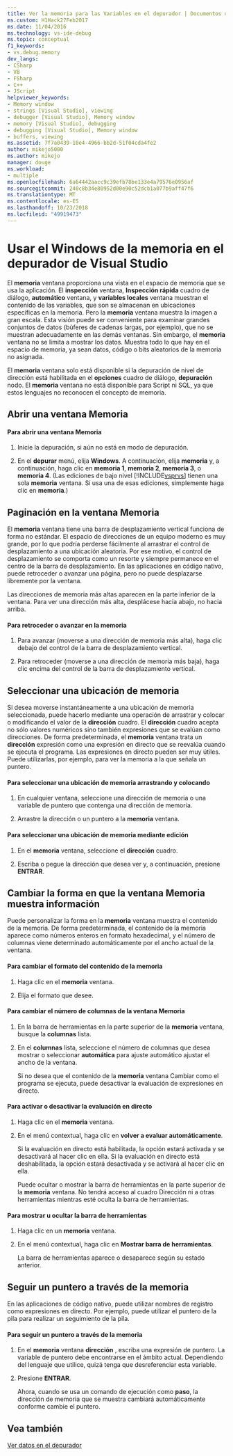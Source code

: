 ```yaml
---
title: Ver la memoria para las Variables en el depurador | Documentos de Microsoft
ms.custom: H1Hack27Feb2017
ms.date: 11/04/2016
ms.technology: vs-ide-debug
ms.topic: conceptual
f1_keywords:
- vs.debug.memory
dev_langs:
- CSharp
- VB
- FSharp
- C++
- JScript
helpviewer_keywords:
- Memory window
- strings [Visual Studio], viewing
- debugger [Visual Studio], Memory window
- memory [Visual Studio], debugging
- debugging [Visual Studio], Memory window
- buffers, viewing
ms.assetid: 7f7a0439-10e4-4966-bb2d-51f04cda4fe2
author: mikejo5000
ms.author: mikejo
manager: douge
ms.workload:
- multiple
ms.openlocfilehash: 6a64442aacc9c39efb78be133e4a79576e0956af
ms.sourcegitcommit: 240c8b34e80952d00e90c52dcb1a077b9aff47f6
ms.translationtype: MT
ms.contentlocale: es-ES
ms.lasthandoff: 10/23/2018
ms.locfileid: "49919473"
---
```

# <a name="use-the-memory-windows-in-the-visual-studio-debugger"></a>Usar el Windows de la memoria en el depurador de Visual Studio
El **memoria** ventana proporciona una vista en el espacio de memoria que se usa la aplicación. El **inspección** ventana, **Inspección rápida** cuadro de diálogo, **automático** ventana, y **variables locales** ventana muestran el contenido de las variables, que son se almacenan en ubicaciones específicas en la memoria. Pero la **memoria** ventana muestra la imagen a gran escala. Esta visión puede ser conveniente para examinar grandes conjuntos de datos (búferes de cadenas largas, por ejemplo), que no se muestran adecuadamente en las demás ventanas. Sin embargo, el **memoria** ventana no se limita a mostrar los datos. Muestra todo lo que hay en el espacio de memoria, ya sean datos, código o bits aleatorios de la memoria no asignada.  
  
 El **memoria** ventana solo está disponible si la depuración de nivel de dirección está habilitada en el **opciones** cuadro de diálogo, **depuración** nodo. El **memoria** ventana no está disponible para Script ni SQL, ya que estos lenguajes no reconocen el concepto de memoria.  
  
## <a name="opening-a-memory-window"></a>Abrir una ventana Memoria  
  
#### <a name="to-open-a-memory-window"></a>Para abrir una ventana Memoria  
  
1. Inicie la depuración, si aún no está en modo de depuración.  
  
2. En el **depurar** menú, elija **Windows**. A continuación, elija **memoria** y, a continuación, haga clic en **memoria 1**, **memoria 2**, **memoria 3**, o **memoria 4**. (Las ediciones de bajo nivel [!INCLUDE[vsprvs](../code-quality/includes/vsprvs_md.md)] tienen una sola **memoria** ventana. Si usa una de esas ediciones, simplemente haga clic en **memoria**.)  
  
## <a name="paging-in-the-memory-window"></a>Paginación en la ventana Memoria  
 El **memoria** ventana tiene una barra de desplazamiento vertical funciona de forma no estándar. El espacio de direcciones de un equipo moderno es muy grande, por lo que podría perderse fácilmente al arrastrar el control de desplazamiento a una ubicación aleatoria. Por ese motivo, el control de desplazamiento se comporta como un resorte y siempre permanece en el centro de la barra de desplazamiento. En las aplicaciones en código nativo, puede retroceder o avanzar una página, pero no puede desplazarse libremente por la ventana.  
  
 Las direcciones de memoria más altas aparecen en la parte inferior de la ventana. Para ver una dirección más alta, desplácese hacia abajo, no hacia arriba.  
  
#### <a name="to-page-up-or-down-in-memory"></a>Para retroceder o avanzar en la memoria  
  
1.  Para avanzar (moverse a una dirección de memoria más alta), haga clic debajo del control de la barra de desplazamiento vertical.  
  
2.  Para retroceder (moverse a una dirección de memoria más baja), haga clic encima del control de la barra de desplazamiento vertical.  
  
## <a name="selecting-a-memory-location"></a>Seleccionar una ubicación de memoria  
 Si desea moverse instantáneamente a una ubicación de memoria seleccionada, puede hacerlo mediante una operación de arrastrar y colocar o modificando el valor de la **dirección** cuadro. El **dirección** cuadro acepta no sólo valores numéricos sino también expresiones que se evalúan como direcciones. De forma predeterminada, el **memoria** ventana trata un **dirección** expresión como una expresión en directo que se reevalúa cuando se ejecuta el programa. Las expresiones en directo pueden ser muy útiles. Puede utilizarlas, por ejemplo, para ver la memoria a la que señala un puntero.  
  
#### <a name="to-select-a-memory-location-by-dragging-and-dropping"></a>Para seleccionar una ubicación de memoria arrastrando y colocando  
  
1.  En cualquier ventana, seleccione una dirección de memoria o una variable de puntero que contenga una dirección de memoria.  
  
2.  Arrastre la dirección o un puntero a la **memoria** ventana.  
  
#### <a name="to-select-a-memory-location-by-editing"></a>Para seleccionar una ubicación de memoria mediante edición  
  
1.  En el **memoria** ventana, seleccione el **dirección** cuadro.  
  
2.  Escriba o pegue la dirección que desea ver y, a continuación, presione **ENTRAR**.  
  
## <a name="changing-the-way-the-memory-window-displays-information"></a>Cambiar la forma en que la ventana Memoria muestra información  
 Puede personalizar la forma en la **memoria** ventana muestra el contenido de la memoria. De forma predeterminada, el contenido de la memoria aparece como números enteros en formato hexadecimal, y el número de columnas viene determinado automáticamente por el ancho actual de la ventana.  
  
#### <a name="to-change-the-format-of-the-memory-contents"></a>Para cambiar el formato del contenido de la memoria  
  
1.  Haga clic en el **memoria** ventana.  
  
2.  Elija el formato que desee.  
  
#### <a name="to-change-the-number-of-columns-in-the-memory-window"></a>Para cambiar el número de columnas de la ventana Memoria  
  
1. En la barra de herramientas en la parte superior de la **memoria** ventana, busque la **columnas** lista.  
  
2. En el **columnas** lista, seleccione el número de columnas que desea mostrar o seleccionar **automática** para ajuste automático ajustar el ancho de la ventana.  
  
   Si no desea que el contenido de la **memoria** ventana Cambiar como el programa se ejecuta, puede desactivar la evaluación de expresiones en directo.  
  
#### <a name="to-toggle-live-evaluation"></a>Para activar o desactivar la evaluación en directo  
  
1. Haga clic en el **memoria** ventana.  
  
2. En el menú contextual, haga clic en **volver a evaluar automáticamente**.  
  
    Si la evaluación en directo está habilitada, la opción estará activada y se desactivará al hacer clic en ella. Si la evaluación en directo está deshabilitada, la opción estará desactivada y se activará al hacer clic en ella.  
  
   Puede ocultar o mostrar la barra de herramientas en la parte superior de la **memoria** ventana. No tendrá acceso al cuadro Dirección ni a otras herramientas mientras esté oculta la barra de herramientas.  
  
#### <a name="to-toggle-the-toolbar"></a>Para mostrar u ocultar la barra de herramientas  
  
1.  Haga clic en un **memoria** ventana.  
  
2.  En el menú contextual, haga clic en **Mostrar barra de herramientas**.  
  
     La barra de herramientas aparece o desaparece según su estado anterior.  
  
## <a name="following-a-pointer-through-memory"></a>Seguir un puntero a través de la memoria  
 En las aplicaciones de código nativo, puede utilizar nombres de registro como expresiones en directo. Por ejemplo, puede utilizar el puntero de la pila para realizar un seguimiento de la pila.  
  
#### <a name="to-follow-a-pointer-through-memory"></a>Para seguir un puntero a través de la memoria  
  
1.  En el **memoria** ventana **dirección** , escriba una expresión de puntero. La variable de puntero debe encontrarse en el ámbito actual. Dependiendo del lenguaje que utilice, quizá tenga que desreferenciar esta variable.  
  
2.  Presione **ENTRAR**.  
  
     Ahora, cuando se usa un comando de ejecución como **paso**, la dirección de memoria que se muestra cambiará automáticamente conforme cambie el puntero.  
  
## <a name="see-also"></a>Vea también  
 [Ver datos en el depurador](../debugger/viewing-data-in-the-debugger.md)